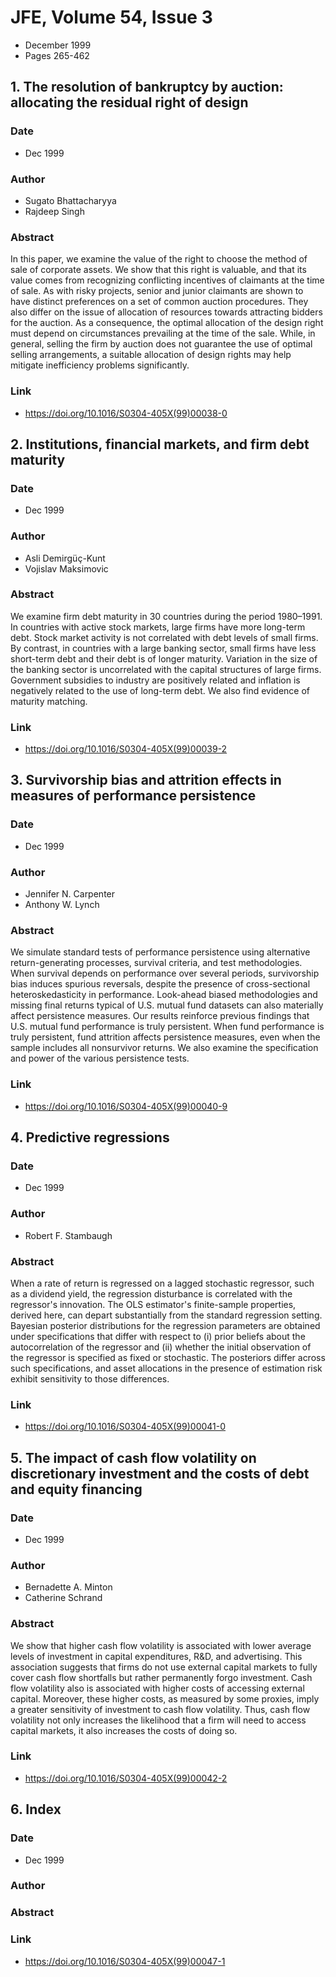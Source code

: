 # JFE, Volume 54, Issue 3
- December 1999
- Pages 265-462

## 1. The resolution of bankruptcy by auction: allocating the residual right of design
### Date
- Dec 1999
### Author
- Sugato Bhattacharyya
- Rajdeep Singh
### Abstract
In this paper, we examine the value of the right to choose the method of sale of corporate assets. We show that this right is valuable, and that its value comes from recognizing conflicting incentives of claimants at the time of sale. As with risky projects, senior and junior claimants are shown to have distinct preferences on a set of common auction procedures. They also differ on the issue of allocation of resources towards attracting bidders for the auction. As a consequence, the optimal allocation of the design right must depend on circumstances prevailing at the time of the sale. While, in general, selling the firm by auction does not guarantee the use of optimal selling arrangements, a suitable allocation of design rights may help mitigate inefficiency problems significantly.
### Link
- https://doi.org/10.1016/S0304-405X(99)00038-0

## 2. Institutions, financial markets, and firm debt maturity
### Date
- Dec 1999
### Author
- Asli Demirgüç-Kunt
- Vojislav Maksimovic
### Abstract
We examine firm debt maturity in 30 countries during the period 1980–1991. In countries with active stock markets, large firms have more long-term debt. Stock market activity is not correlated with debt levels of small firms. By contrast, in countries with a large banking sector, small firms have less short-term debt and their debt is of longer maturity. Variation in the size of the banking sector is uncorrelated with the capital structures of large firms. Government subsidies to industry are positively related and inflation is negatively related to the use of long-term debt. We also find evidence of maturity matching.
### Link
- https://doi.org/10.1016/S0304-405X(99)00039-2

## 3. Survivorship bias and attrition effects in measures of performance persistence
### Date
- Dec 1999
### Author
- Jennifer N. Carpenter
- Anthony W. Lynch
### Abstract
We simulate standard tests of performance persistence using alternative return-generating processes, survival criteria, and test methodologies. When survival depends on performance over several periods, survivorship bias induces spurious reversals, despite the presence of cross-sectional heteroskedasticity in performance. Look-ahead biased methodologies and missing final returns typical of U.S. mutual fund datasets can also materially affect persistence measures. Our results reinforce previous findings that U.S. mutual fund performance is truly persistent. When fund performance is truly persistent, fund attrition affects persistence measures, even when the sample includes all nonsurvivor returns. We also examine the specification and power of the various persistence tests.
### Link
- https://doi.org/10.1016/S0304-405X(99)00040-9

## 4. Predictive regressions
### Date
- Dec 1999
### Author
- Robert F. Stambaugh
### Abstract
When a rate of return is regressed on a lagged stochastic regressor, such as a dividend yield, the regression disturbance is correlated with the regressor's innovation. The OLS estimator's finite-sample properties, derived here, can depart substantially from the standard regression setting. Bayesian posterior distributions for the regression parameters are obtained under specifications that differ with respect to (i) prior beliefs about the autocorrelation of the regressor and (ii) whether the initial observation of the regressor is specified as fixed or stochastic. The posteriors differ across such specifications, and asset allocations in the presence of estimation risk exhibit sensitivity to those differences.
### Link
- https://doi.org/10.1016/S0304-405X(99)00041-0

## 5. The impact of cash flow volatility on discretionary investment and the costs of debt and equity financing
### Date
- Dec 1999
### Author
- Bernadette A. Minton
- Catherine Schrand
### Abstract
We show that higher cash flow volatility is associated with lower average levels of investment in capital expenditures, R&D, and advertising. This association suggests that firms do not use external capital markets to fully cover cash flow shortfalls but rather permanently forgo investment. Cash flow volatility also is associated with higher costs of accessing external capital. Moreover, these higher costs, as measured by some proxies, imply a greater sensitivity of investment to cash flow volatility. Thus, cash flow volatility not only increases the likelihood that a firm will need to access capital markets, it also increases the costs of doing so.
### Link
- https://doi.org/10.1016/S0304-405X(99)00042-2

## 6. Index
### Date
- Dec 1999
### Author
### Abstract

### Link
- https://doi.org/10.1016/S0304-405X(99)00047-1

